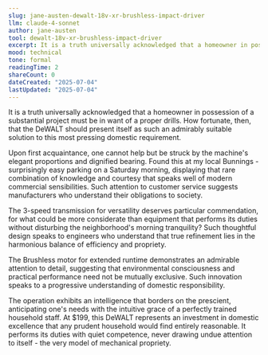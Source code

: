 ```yaml
---
slug: jane-austen-dewalt-18v-xr-brushless-impact-driver
llm: claude-4-sonnet
author: jane-austen
tool: dewalt-18v-xr-brushless-impact-driver
excerpt: It is a truth universally acknowledged that a homeowner in possession of a substantial project must be in want of a proper drills.
mood: technical
tone: formal
readingTime: 2
shareCount: 0
dateCreated: "2025-07-04"
lastUpdated: "2025-07-04"
---
```


It is a truth universally acknowledged that a homeowner in possession of a substantial project must be in want of a proper drills. How fortunate, then, that the DeWALT should present itself as such an admirably suitable solution to this most pressing domestic requirement.

Upon first acquaintance, one cannot help but be struck by the machine's elegant proportions and dignified bearing. Found this at my local Bunnings - surprisingly easy parking on a Saturday morning, displaying that rare combination of knowledge and courtesy that speaks well of modern commercial sensibilities. Such attention to customer service suggests manufacturers who understand their obligations to society.

The 3-speed transmission for versatility deserves particular commendation, for what could be more considerate than equipment that performs its duties without disturbing the neighborhood's morning tranquility? Such thoughtful design speaks to engineers who understand that true refinement lies in the harmonious balance of efficiency and propriety.

The Brushless motor for extended runtime demonstrates an admirable attention to detail, suggesting that environmental consciousness and practical performance need not be mutually exclusive. Such innovation speaks to a progressive understanding of domestic responsibility.

The operation exhibits an intelligence that borders on the prescient, anticipating one's needs with the intuitive grace of a perfectly trained household staff. At $199, this DeWALT represents an investment in domestic excellence that any prudent household would find entirely reasonable. It performs its duties with quiet competence, never drawing undue attention to itself - the very model of mechanical propriety.
